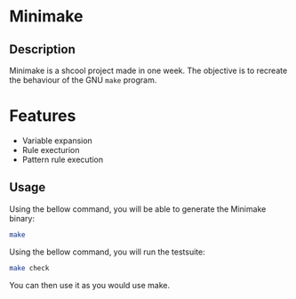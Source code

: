 # Minimake

## Description

Minimake is a shcool project made in one week.
The objective is to recreate the behaviour of the GNU `make` program.

# Features

- Variable expansion
- Rule execturion
- Pattern rule execution

## Usage

Using the bellow command, you will be able to generate the Minimake binary:
```sh
make
```

Using the bellow command, you will run the testsuite:
```sh
make check
```

You can then use it as you would use make.
